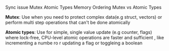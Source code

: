Sync issue
Mutex
Atomic Types
Memory Ordering
Mutex vs Atomic Types

**Mutex**: 
Use when you need to protect complex data(e.g struct, vectors) or perform multi step operations that can't be done atomically

**Atomic types**:
Use for simple, single value update (e.g counter, flags) where lock-free, CPU-level atomic operations are faster and sufficient , like incrementing a numbe ro r updating a flag or toggleing a boolean